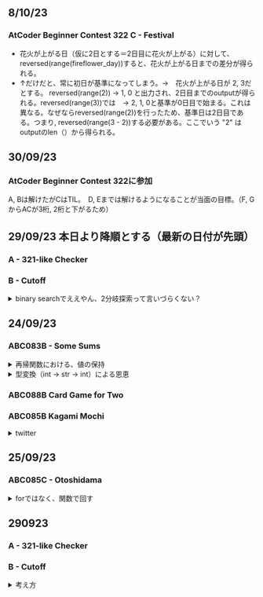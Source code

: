 ## 8/10/23
### AtCoder Beginner Contest 322 C - Festival

  - 花火が上がる日（仮に2日とする＝2日目に花火が上がる）に対して、reversed(range(fireflower_day))すると、花火が上がる日までの差分が得られる。
  - ↑だけだと、常に初日が基準になってしまう。→　花火が上がる日が 2, 3だとする。 reversed(range(2)) -> 1, 0 と出力され、2日目までのoutputが得られる。reversed(range(3))では　-> 2, 1, 0と基準が0日目で始まる。これは異なる。なぜならreversed(range(2))を行ったため、基準日は2日目である。つまり, reversed(range(3 - 2))する必要がある。ここでいう "2" はoutputのlen（）から得られる。

    
## 30/09/23
### AtCoder Beginner Contest 322に参加
A, Bは解けたがCはTIL。　D, Eまでは解けるようになることが当面の目標。（F, GからACが3桁, 2桁と下がるため）


## 29/09/23 本日より降順とする（最新の日付が先頭）

### A - 321-like Checker
### B - Cutoff

<details>
  <summary>binary searchでええやん、2分岐探索って言いづらくない？　</summary>

  - [過去問](https://atcoder.jp/contests/abc321/tasks)を実施、100分ではAは解けたが、Bは不正解、C以降は手を付けられなかった。
  - Bの回答においてbinary search（日本語だと、にぶんき、にほんきとかややこしい）が使われていた。
    知ってはいたが、どの様に使うかと言う知識が抜けていた or 使えるタイミングを知らないため頭の引き出しがひらかない
  - 今後使えるように流れと使用タイミングを下記する。
  
  [ 流れ ]
  1. 索敵範囲を定義する。　min, max = 0, 100
  2. max, minより中間値を定義。　median = int((max + min) // 2)
  3. 中間値 (median) と目的地 (target_value) との大小を比較
     3-1. 大きい場合 median > target_value -> maxを下げる
      max = median - 1 <- -1するのは最終的にl == rとしてloopを抜けるため
     3-2. 小さい場合　-> minを上げる
     min = median + 1
  4. min >= maxを条件としてloopを回す
  ** 3にて-1 or +1しない[報い](https://gyazo.com/9bd3cc612572ad5ee01917fc8b46ec63)を受けよ
  
  [ タイミング ]
  - forを回す際に基本的に使える？
  - ってきり、forって O(logn)？だから重い処理と...ちゃんと調べて正しい知識をつけようね！


</details>     

## 24/09/23
### ABC083B - Some Sums

<details>
  <summary>
再帰関数における、値の保持</summary>
  
  - NG: 変数を下記のように定義すると、再帰する度に変数がリセットされる（下記例においては way = 0）。 retrurn way において必ず、way = 0である。
    ```python
    
    def sum_each_digits(arg: int) -> int:
      way:int = 0
      if arg < 1:
          return way
      number_of_digits: int = 10 ** (len(str(arg)) - 1)
      way += int(arg // number_of_digits)
      return sum_each_digits(arg % number_of_digits)
    ```

  - OK: 引数に維持したい値を渡す
    ```python
    def sum_each_digits(arg: int, way: int=0) -> int:
    if arg < 1:
        return way
    number_of_digits: int = 10 ** (len(str(arg)) - 1)
    way += int(arg // number_of_digits)
    return sum_each_digits(arg % number_of_digits, way)
    ```
</details>

<details>
  <summary>型変換（int -> str -> int）による恩恵</summary>
  
  - strに型変換することで、スライス可能に -> 各桁毎に処理可能
  
  ```python
  
  int_arg: int = 21
  # int_arg[0] -> Error
  each_digits = list(map(int, str(int_arg))) #strに変換することでスライス可能 -> 各桁毎にint()
  # each_digits -> [2, 1], type(each_digits) -> int
  ```
</details>

### ABC088B	Card Game for Two
### ABC085B	Kagami Mochi

<details>
  <summary>twitter</summary>
  
  - 他の人の解答見たいのに500でerror返すのなんなん
  - pythonだと使用メモリが8000KB台が多い（自分もそうだし、他の提出でも）, Go, Rustは1000 ~ 2000KB台
  
</details>

## 25/09/23
### ABC085C - Otoshidama

<details>
  <summary>forではなく、関数で回す</summary>
  
<details>
  <summary>諦め</summary>
    
  - forで回しているコードを見ると、実行時間が5桁KBなので、関数で回したい
  - 5000 yenによる支払いが最初は不要と考えた。1000 yen * 5で補えると考えた。しかし、枚数を考えると必須。
  - 処理の流れを下記
    
    総計をY yen, もらったお金の総枚数を N とする
      1. Y - 10k * i for i in range(N)でループを回す、 i の増加共に N - i 
      2. まず、1.で Y - 10k * iで0か、N=0確認　: break ? by_10kを実行　←0の確認いるか？確認せずにby_10k, by_5kを回しても問題ないのでは？ 
      3. 
  
  ```python
  N, Y = 2000, 20000000 #map(int, input().split())

def by_1k(N:int, Y:int, result_list:list[int]) -> list[int]:
    result_list[2] = int(Y / 1000)
    return result_list if int(Y / 1000) == N else 0


def by_5k(_N:int, _Y:int, _result_list: list[int]) -> list[int]:
    for i in range(_N+1):
        Y:int = _Y - 5000*i
        N:int = _N - i
        if Y < 0:
            break
        # Yが5kの倍数であった場合
        if N == 0 and Y == 0:
            _result_list[1] = i 
            return _result_list
        elif by_1k(N, Y, _result_list):
            return i
        else:
            continue
    return 0


def by_10k(_N:int, _Y:int) -> list[int]:
    result: list[int] = [0, 0, 0]
    for i in range(_N+1):
        Y:int = _Y - 10000*i
        N:int = _N - i
        if Y < 0:
            break
        # Yが10kの倍数であった場合
        if N == 0 and Y == 0:
            result[0] = i
            return result
        elif by_1k(N, Y):
                result[0] = i
                result[2] = by_1k(N, Y)
                return result
        else:
            continue
    return [-1, -1, -1]

print(by_10k(N, Y))

# 10kを優先して引いていく, for文で0 ~ Nまですで回す
  ```
</details>  
</details>

## 290923

### A - 321-like Checker
### B - Cutoff

<details>
  <summary>考え方</summary>

  - 最後の値 Nx（Nラウンド目の値）によって、条件分岐しようとしていた。
  NG: 条件分岐する際の境界線である、N_min, N_maxが変動する可能性がある。→ Nx < N_min →　Nx is N_min, N_min is not N_min
  
  なぜ条件分岐する必要があったのか: わからない。
  
  # こういうことを防ぐためにも、コードの流れを明文化させておく必要がある。なぜこの処理が必要なのか等
  
  - Nxによって処理が異なると考えたから、分岐させようとした。
  上記考えがあまり良くない。そもそも分岐できない。境界線であるN_min, N_maxが未知であるため。なので、ここでは分岐しない。
</details>

